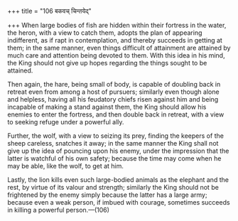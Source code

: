 +++
title = "106 बकवच् चिन्तयेद्"

+++
When large bodies of fish are hidden within their fortress in the water,
the heron, with a view to catch them, adopts the plan of appearing
indifferent, as if rapt in contemplation, and thereby succeeds in
getting at them; in the same manner, even things difficult of attainment
are attained by much care and attention being devoted to them. With this
idea in his mind, the King should not give up hopes regarding the things
sought to be attained.

Then again, the hare, being small of body, is capable of doubling back
in retreat even from among a host of pursuers; similarly even though
alone and helpless, having all his feudatory chiefs risen against him
and being incapable of making a stand against them, the King should
allow his enemies to enter the fortress, and then double back in
retreat, with a view to seeking refuge under a powerful ally.

Further, the wolf, with a view to seizing its prey, finding the keepers
of the sheep careless, snatches it away; in the same manner the King
shall not give up the idea of pouncing upon his enemy, under the
impression that the latter is watchful of his own safety; because the
time may come when he may be able, like the wolf, to get at him.

Lastly, the lion kills even such large-bodied animals as the elephant
and the rest, by virtue of its valour and strength; similarly the King
should not be frightened by the enemy simply because the latter has a
large army; because even a weak person, if imbued with courage,
sometimes succeeds in killing a powerful person.—(106)

